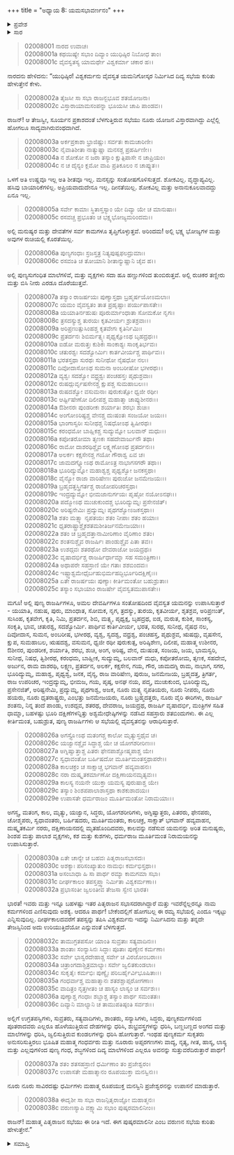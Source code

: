 +++
title = "ಅಧ್ಯಾಯ 8: ಯಮಸಭಾವರ್ಣನಂ"
+++

<details><summary>ಪ್ರವೇಶ</summary>


।।   ಓಂ ಓಂ ನಮೋ ನಾರಾಯಣಾಯ।।   ಶ್ರೀ ವೇದವ್ಯಾಸಾಯ ನಮಃ ।।

ಶ್ರೀ ಕೃಷ್ಣದ್ವೈಪಾಯನ ವೇದವ್ಯಾಸ ವಿರಚಿತ  

**ಶ್ರೀ ಮಹಾಭಾರತ**

**ಸಭಾ ಪರ್ವ**

**ಸಭಾ ಪರ್ವ**

**ಅಧ್ಯಾಯ 8**

</details>


<details><summary>ಸಾರ</summary>

ಯಮಸಭೆಯ ವರ್ಣನೆ (1-38).

</details>


> 02008001 ನಾರದ ಉವಾಚ।  
02008001a ಕಥಯಿಷ್ಯೇ ಸಭಾಂ ದಿವ್ಯಾಂ ಯುಧಿಷ್ಠಿರ ನಿಬೋಧ ತಾಂ।  
02008001c ವೈವಸ್ವತಸ್ಯ ಯಾಮರ್ಥೇ ವಿಶ್ವಕರ್ಮಾ ಚಕಾರ ಹ।।

ನಾರದನು ಹೇಳಿದನು: “ಯುಧಿಷ್ಠಿರ! ವಿಶ್ವಕರ್ಮನು ವೈವಸ್ವತ ಯಮನಿಗೋಸ್ಕರ ನಿರ್ಮಿಸಿದ ದಿವ್ಯ ಸಭೆಯ ಕುರಿತು ಹೇಳುತ್ತೇನೆ ಕೇಳು.

> 02008002a ತೈಜಸೀ ಸಾ ಸಭಾ ರಾಜನ್ಬಭೂವ ಶತಯೋಜನಾ।  
02008002c ವಿಸ್ತಾರಾಯಾಮಸಂಪನ್ನಾ ಭೂಯಸೀ ಚಾಪಿ ಪಾಂಡವ।।

ರಾಜನ್! ಆ ತೇಜಸ್ವೀ, ಸೂರ್ಯನ ಪ್ರಕಾಶದಂತೆ ಬೆಳಗುತ್ತಿರುವ ಸಭೆಯು ನೂರು ಯೋಜನ ವಿಸ್ತಾರವಾಗಿದ್ದು ಎಲ್ಲೆಲ್ಲಿ ಹೋಗಲೂ ಸಾದ್ಯವಾಗಿರುವಂಥದಾಗಿದೆ.

> 02008003a ಅರ್ಕಪ್ರಕಾಶಾ ಭ್ರಾಜಿಷ್ಣುಃ ಸರ್ವತಃ ಕಾಮಚಾರಿಣೀ।  
02008003c ನೈವಾತಿಶೀತಾ ನಾತ್ಯುಷ್ಣಾ ಮನಸಶ್ಚ ಪ್ರಹರ್ಷಿಣೀ।।  
02008004a ನ ಶೋಕೋ ನ ಜರಾ ತಸ್ಯಾಂ ಕ್ಷುತ್ಪಿಪಾಸೇ ನ ಚಾಪ್ರಿಯಂ।  
02008004c ನ ಚ ದೈನ್ಯಂ ಕ್ಲಮೋ ವಾಪಿ ಪ್ರತಿಕೂಲಂ ನ ಚಾಪ್ಯುತ।।

ಒಳಗೆ ಅತಿ ಉಷ್ಣವೂ ಇಲ್ಲ ಅತಿ ಶೀತವೂ ಇಲ್ಲ. ಮನಸ್ಸನ್ನು ಸಂತೋಷಗೊಳಿಸುತ್ತದೆ. ಶೋಕವಿಲ್ಲ. ವೃದ್ಧಾಪ್ಯವಿಲ್ಲ. ಹಸಿವು ಬಾಯಾರಿಕೆಗಳಿಲ್ಲ. ಅಪ್ರಿಯವಾದುದೇನೂ ಇಲ್ಲ. ದೀನತೆಯಿಲ್ಲ. ಶೋಕವಿಲ್ಲ ಮತ್ತು ಅನಾನುಕೂಲವಾದದ್ದು ಏನೂ ಇಲ್ಲ.

> 02008005a ಸರ್ವೇ ಕಾಮಾಃ ಸ್ಥಿತಾಸ್ತಸ್ಯಾಂ ಯೇ ದಿವ್ಯಾ ಯೇ ಚ ಮಾನುಷಾಃ।  
02008005c ರಸವಚ್ಚ ಪ್ರಭೂತಂ ಚ ಭಕ್ಷ್ಯಭೋಜ್ಯಮರಿಂದಮ।।

ಅಲ್ಲಿ ಮನುಷ್ಯರ ಮತ್ತು ದೇವತೆಗಳ ಸರ್ವ ಕಾಮಗಳೂ ತೃಪ್ತಿಗೊಳ್ಳುತ್ತವೆ. ಅರಿಂದಮ! ಅಲ್ಲಿ ಭಕ್ಷ್ಯ ಭೋಜ್ಯಗಳ ಮತ್ತು ಅವುಗಳ ರುಚಿಯಲ್ಲಿ ಕೊರತೆಯಿಲ್ಲ.

> 02008006a ಪುಣ್ಯಗಂಧಾಃ ಸ್ರಜಸ್ತತ್ರ ನಿತ್ಯಪುಷ್ಪಫಲದ್ರುಮಾಃ।  
02008006c ರಸವಂತಿ ಚ ತೋಯಾನಿ ಶೀತಾನ್ಯುಷ್ಣಾನಿ ಚೈವ ಹ।।

ಅಲ್ಲಿ ಪುಣ್ಯಸುಗಂಧಿತ ಮಾಲೆಗಳಿವೆ, ಮತ್ತು ವೃಕ್ಷಗಳು ಸದಾ ಹೂ ಹಣ್ಣುಗಳಿಂದ ತುಂಬಿರುತ್ತವೆ. ಅಲ್ಲಿ ರುಚಿಕರ ತಣ್ಣೀರು ಮತ್ತು ಬಿಸಿ ನೀರು ಎರಡೂ ದೊರೆಯುತ್ತವೆ.

> 02008007a ತಸ್ಯಾಂ ರಾಜರ್ಷಯಃ ಪುಣ್ಯಾಸ್ತಥಾ ಬ್ರಹ್ಮರ್ಷಯೋಽಮಲಾಃ।   
02008007c ಯಮಂ ವೈವಸ್ವತಂ ತಾತ ಪ್ರಹೃಷ್ಟಾಃ ಪರ್ಯುಪಾಸತೇ।।  
02008008a ಯಯಾತಿರ್ನಹುಷಃ ಪೂರುರ್ಮಾಂಧಾತಾ ಸೋಮಕೋ ನೃಗಃ।  
02008008c ತ್ರಸದಸ್ಯುಶ್ಚ ತುರಯಃ ಕೃತವೀರ್ಯಃ ಶ್ರುತಶ್ರವಾಃ।।  
02008009a ಅರಿಪ್ರಣುತ್ಸುಸಿಂಹಶ್ಚ ಕೃತವೇಗಃ ಕೃತಿರ್ನಿಮಿಃ।  
02008009c ಪ್ರತರ್ದನಃ ಶಿಬಿರ್ಮತ್ಸ್ಯಃ ಪೃಥ್ವಕ್ಷೋಽಥ ಬೃಹದ್ರಥಃ।।  
02008010a ಐಡೋ ಮರುತ್ತಃ ಕುಶಿಕಃ ಸಾಂಕಾಶ್ಯಃ ಸಾಂಕೃತಿರ್ಭವಃ।  
02008010c ಚತುರಶ್ವಃ ಸದಶ್ವೋರ್ಮಿಃ ಕಾರ್ತವೀರ್ಯಶ್ಚ ಪಾರ್ಥಿವಃ।।  
02008011a ಭರತಸ್ತಥಾ ಸುರಥಃ ಸುನೀಥೋ ನೈಷಧೋ ನಲಃ।  
02008011c ದಿವೋದಾಸೋಽಥ ಸುಮನಾ ಅಂಬರೀಷೋ ಭಗೀರಥಃ।।  
02008012a ವ್ಯಶ್ವಃ ಸದಶ್ವೋ ವಧ್ರ್ಯಶ್ವಃ ಪಂಚಹಸ್ತಃ ಪೃಥುಶ್ರವಾಃ।   
02008012c ರುಷದ್ಗುರ್ವೃಷಸೇನಶ್ಚ ಕ್ಷುಪಶ್ಚ ಸುಮಹಾಬಲಃ।।  
02008013a ರುಷದಶ್ವೋ ವಸುಮನಾಃ ಪುರುಕುತ್ಸೋ ಧ್ವಜೀ ರಥೀ।  
02008013c ಆರ್ಷ್ಟಿಷೇಣೋ ದಿಲೀಪಶ್ಚ ಮಹಾತ್ಮಾ ಚಾಪ್ಯುಶೀನರಃ।।   
02008014a ಔಶೀನರಃ ಪುಂಡರೀಕಃ ಶರ್ಯಾತಿಃ ಶರಭಃ ಶುಚಿಃ।  
02008014c ಅಂಗೋಽರಿಷ್ಟಶ್ಚ ವೇನಶ್ಚ ದುಃಷಂತಃ ಸಂಜಯೋ ಜಯಃ।।  
02008015a ಭಾಂಗಾಸ್ವರಿಃ ಸುನೀಥಶ್ಚ ನಿಷಧೋಽಥ ತ್ವಿಷೀರಥಃ।  
02008015c ಕರಂಧಮೋ ಬಾಹ್ಲಿಕಶ್ಚ ಸುದ್ಯುಮ್ನೋ ಬಲವಾನ್ ಮಧುಃ।।  
02008016a ಕಪೋತರೋಮಾ ತೃಣಕಃ ಸಹದೇವಾರ್ಜುನೌ ತಥಾ।  
02008016c ರಾಮೋ ದಾಶರಥಿಶ್ಚೈವ ಲಕ್ಷ್ಮಣೋಽಥ ಪ್ರತರ್ದನಃ।।  
02008017a ಅಲರ್ಕಃ ಕಕ್ಷಸೇನಶ್ಚ ಗಯೋ ಗೌರಾಶ್ವ ಏವ ಚ।  
02008017c ಜಾಮದಗ್ನ್ಯೋಽಥ ರಾಮೋಽತ್ರ ನಾಭಾಗಸಗರೌ ತಥಾ।।  
02008018a ಭೂರಿದ್ಯುಮ್ನೋ ಮಹಾಶ್ವಶ್ಚ ಪೃಥ್ವಶ್ವೋ ಜನಕಸ್ತಥಾ।   
02008018c ವೈನ್ಯೋ ರಾಜಾ ವಾರಿಷೇಣಃ ಪುರುಜೋ ಜನಮೇಜಯಃ।।  
02008019a ಬ್ರಹ್ಮದತ್ತಸ್ತ್ರಿಗರ್ತಶ್ಚ ರಾಜೋಪರಿಚರಸ್ತಥಾ।  
02008019c ಇಂದ್ರದ್ಯುಮ್ನೋ ಭೀಮಜಾನುರ್ಗಯಃ ಪೃಷ್ಠೋ ನಯೋಽನಘಃ।।   
02008020a ಪದ್ಮೋಽಥ ಮುಚುಕುಂದಶ್ಚ ಭೂರಿದ್ಯುಮ್ನಃ ಪ್ರಸೇನಜಿತ್।  
02008020c ಅರಿಷ್ಟನೇಮಿಃ ಪ್ರದ್ಯುಮ್ನಃ ಪೃಥಗಶ್ವೋಽಜಕಸ್ತಥಾ।।  
02008021a ಶತಂ ಮತ್ಸ್ಯಾ ನೃಪತಯಃ ಶತಂ ನೀಪಾಃ ಶತಂ ಹಯಾಃ।  
02008021c ಧೃತರಾಷ್ಟ್ರಾಶ್ಚೈಕಶತಮಶೀತಿರ್ಜನಮೇಜಯಾಃ।।  
02008022a ಶತಂ ಚ ಬ್ರಹ್ಮದತ್ತಾನಾಮೀರಿಣಾಂ ವೈರಿಣಾಂ ಶತಂ।  
02008022c ಶಂತನುಶ್ಚೈವ ರಾಜರ್ಷಿಃ ಪಾಂಡುಶ್ಚೈವ ಪಿತಾ ತವ।।  
02008023a ಉಶದ್ಗವಃ ಶತರಥೋ ದೇವರಾಜೋ ಜಯದ್ರಥಃ।  
02008023c ವೃಷಾದರ್ಭಿಶ್ಚ ರಾಜರ್ಷಿರ್ಧಾಮ್ನಾ ಸಹ ಸಮಂತ್ರಿಣಾ।।  
02008024a ಅಥಾಪರೇ ಸಹಸ್ರಾಣಿ ಯೇ ಗತಾಃ ಶಶಬಿಂದವಃ।   
02008024c ಇಷ್ಟ್ವಾಶ್ವಮೇಧೈರ್ಬಹುಭಿರ್ಮಹದ್ಭಿರ್ಭೂರಿದಕ್ಷಿಣೈಃ।।  
02008025a ಏತೇ ರಾಜರ್ಷಯಃ ಪುಣ್ಯಾಃ ಕೀರ್ತಿಮಂತೋ ಬಹುಶ್ರುತಾಃ।  
02008025c ತಸ್ಯಾಂ ಸಭಾಯಾಂ ರಾಜರ್ಷೇ ವೈವಸ್ವತಮುಪಾಸತೇ।।

ಮಗೂ! ಅಲ್ಲಿ ಪುಣ್ಯ ರಾಜರ್ಷಿಗಳೂ, ಅಮಲ ದೇವರ್ಷಿಗಳೂ ಸಂತೋಷದಿಂದ ವೈವಸ್ವತ ಯಮನನ್ನು ಉಪಾಸಿಸುತ್ತಾರೆ - ಯಯಾತಿ, ನಹುಷ, ಪುರು, ಮಾಂಧಾತ, ಸೋಮಕ, ನೃಗ, ತ್ರದಸ್ಯು, ತುರಯ, ಕೃತವೀರ್ಯ, ಶೃತಶ್ರವ, ಅರಿಪ್ರಣುತ್, ಸುಸಿಂಹ, ಕೃತವೇಗ, ಕೃತಿ, ನಿಮಿ, ಪ್ರತರ್ದನ, ಶಿಬಿ, ಮತ್ಸ್ಯ, ಪೃಥ್ವಕ್ಷ, ಬೃಹದ್ರಥ, ಐಡ, ಮರುತ, ಕುಶಿಕ, ಸಾಂಕಸ್ಯ, ಸಂಕೃತಿ, ಭಾವ, ಚತುರಶ್ವ, ಸದಶ್ವೋರ್ಮಿ. ಪಾರ್ಥಿವ ಕಾರ್ತಿವೀರ್ಯ, ಭರತ, ಸುರಥ, ಸುನೀಥ, ನೈಷಧ ನಲ, ದಿವೋದಾಸ, ಸುಮನ, ಅಂಬರೀಷ, ಭಗೀರಥ, ವ್ಯಶ್ವ, ಸ್ವದಶ್ವ, ವಧ್ರಶ್ವ, ಪಂಚಹಸ್ತ, ಪೃಥುಶ್ರವ, ಋಷದ್ಗು, ವೃಷಸೇನ, ಕ್ಷುಪ, ಸುಮಹಾಬಲ, ಋಷದಶ್ವ, ವಸುಮನ, ಧ್ವಜೀ ರಥೀ ಪುರುಕುತ್ಸ, ಅರಿಷ್ಠಿಶೇಣ, ದಿಲೀಪ, ಮಹಾತ್ಮ ಉಶೀನರ, ಔಶೀನರ, ಪುಂಡರೀಕ, ಶರ್ಯಾತಿ, ಶರಭ, ಶುಚಿ, ಅಂಗ, ಅರಿಷ್ಟ, ವೇನ, ದುಃಷಂತ, ಸಂಜಯ, ಜಯ, ಭಾಮಸ್ವರಿ, ಸುನೀಥ, ನಿಷಧ, ತ್ವಿಶೀರಥ, ಕರಂಧಮ, ಬಾಹ್ಲೀಕ, ಸುದ್ಯುಮ್ನ, ಬಲವಾನ್ ಮಧು, ಕಪೋತರೋಮ, ತೃಣಕ, ಸಹದೇವ, ಅರ್ಜುನ, ರಾಮ ದಾಶರಥಿ, ಲಕ್ಷ್ಮಣ, ಪ್ರತರ್ದನ, ಅಲರ್ಕ, ಕಕ್ಷಸೇನ, ಗಯ, ಗೌರ, ಜಾಮದಗ್ನಿ ರಾಮ, ನಾಭಾಗ, ಸಗರ, ಭೂರಿದ್ಯುಮ್ನ, ಮಹಾಶ್ವ, ಪೃಥ್ವಶ್ವ, ಜನಕ, ವೈನ್ಯ, ರಾಜ ವಾರಿಷೇಣ, ಪುರುಜ, ಜನಮೇಜಯ, ಬ್ರಹ್ಮದತ್ತ, ತ್ರಿಗರ್ತ, ರಾಜ ಉಪರಿಚರ, ಇಂದ್ರದ್ಯುಮ್ನ, ಭೀಮಜ, ಗಯ, ಪೃಷ್ಠ, ಅನಘ ನಯ, ಪದ್ಮ, ಮುಚುಕುಂದ, ಭೂರಿದ್ಯುಮ್ನ, ಪ್ರಸೇನಜಿತ್, ಅರಿಷ್ಟನೇಮಿ, ಪ್ರದ್ಯುಮ್ನ, ಪೃಥಗಾಶ್ವ, ಅಜಕ, ನೂರು ಮತ್ಸ್ಯ ನೃಪತಿಯರು, ನೂರು ನೀಪರು, ನೂರು ಹಯರು, ನೂರು ಧೃತರಾಷ್ಟ್ರರು, ಎಂಭತ್ತು ಜನಮೇಜಯರು, ನೂರು ಬ್ರಹ್ಮದತ್ತರು, ನೂರು ವೈರಿ ಈರಿಗಳು, ರಾಜರ್ಷಿ ಶಂತನು, ನಿನ್ನ ತಂದೆ ಪಾಂಡು, ಉಶದ್ಗವ, ಶತರಥ, ದೇವರಾಜ, ಜಯದ್ರಥ, ರಾಜರ್ಷಿ ವೃಷಾದರ್ಭಿ, ಮಂತ್ರಿಗಳ ಸಹಿತ ಧಾಮ್ನಾ, ಬಹಳಷ್ಟು ಭೂರಿ ದಕ್ಷಿಣೆಗಳನ್ನಿತ್ತು ಅಶ್ವಮೇಧೇಷ್ಠಿಗಳನ್ನು ನಡೆಸಿದ ಸಹಸ್ರಾರು ಶತಬಿಂದುಗಳು. ಈ ಎಲ್ಲ ಕೀರ್ತಿಮಂತ, ಬಹುಶ್ರುತ, ಪುಣ್ಯ ರಾಜರ್ಷಿಗಳು ಆ ಸಭೆಯಲ್ಲಿ ವೈವಸ್ವತನನ್ನು ಆರಾಧಿಸುತ್ತಾರೆ.

> 02008026a ಅಗಸ್ತ್ಯೋಽಥ ಮತಂಗಶ್ಚ ಕಾಲೋ ಮೃತ್ಯುಸ್ತಥೈವ ಚ।  
02008026c ಯಜ್ವಾನಶ್ಚೈವ ಸಿದ್ಧಾಶ್ಚ ಯೇ ಚ ಯೋಗಶರೀರಿಣಃ।।  
02008027a ಅಗ್ನಿಷ್ವಾತ್ತಾಶ್ಚ ಪಿತರಃ ಫೇನಪಾಶ್ಚೋಷ್ಮಪಾಶ್ಚ ಯೇ।  
02008027c ಸ್ವಧಾವಂತೋ ಬರ್ಹಿಷದೋ ಮೂರ್ತಿಮಂತಸ್ತಥಾಪರೇ।।  
02008028a ಕಾಲಚಕ್ರಂ ಚ ಸಾಕ್ಷಾಚ್ಚ ಭಗವಾನ್ ಹವ್ಯವಾಹನಃ।  
02008028c ನರಾ ದುಷ್ಕೃತಕರ್ಮಾಣೋ ದಕ್ಷಿಣಾಯನಮೃತ್ಯವಃ।।   
02008029a ಕಾಲಸ್ಯ ನಯನೇ ಯುಕ್ತಾ ಯಮಸ್ಯ ಪುರುಷಾಶ್ಚ ಯೇ।  
02008029c ತಸ್ಯಾಂ ಶಿಂಶಪಪಾಲಾಶಾಸ್ತಥಾ ಕಾಶಕುಶಾದಯಃ।  
02008029e ಉಪಾಸತೇ ಧರ್ಮರಾಜಂ ಮೂರ್ತಿಮಂತೋ ನಿರಾಮಯಾಃ।।

ಅಗಸ್ತ್ಯ, ಮತಂಗ, ಕಾಲ, ಮೃತ್ಯು, ಯಜ್ವಾನ, ಸಿದ್ಧರು, ಯೋಗಶರೀರಿಗಳು, ಅಗ್ನಿಷ್ವಾತ್ತರು, ಪಿತರರು, ಫೇನಪರು, ಚೋಶ್ಮಪರು, ಸ್ವಧಾವಂತರು, ಬರ್ಹಿಷದರು, ಮೂರ್ತಿಮಂತರು, ಕಾಲಚಕ್ರ, ಸಾಕ್ಷಾತ್ ಭಗವಾನ್ ಹವ್ಯವಾಹನ, ದುಷ್ಕೃತಕರ್ಮಿ ನರರು, ದಕ್ಷಿಣಾಯನದಲ್ಲಿ ಮೃತಹೊಂದಿದವರು, ಕಾಲವನ್ನು ನಡೆಸುವ ಯಮನನ್ನು ಅರಿತ ಮನುಷ್ಯರು, ಶಿಂಶಪ ಮತ್ತು ಪಾಲಾಶ ವೃಕ್ಷಗಳು, ಕಶ ಮತ್ತು ಕುಶಗಳು, ಧರ್ಮರಾಜ ಮೂರ್ತಿಮಂತ ನಿರಾಮಯನನ್ನು ಉಪಾಸಿಸುತ್ತಾರೆ.

> 02008030a ಏತೇ ಚಾನ್ಯೇ ಚ ಬಹವಃ ಪಿತೃರಾಜಸಭಾಸದಃ।  
02008030c ಅಶಕ್ಯಾಃ ಪರಿಸಂಖ್ಯಾತುಂ ನಾಮಭಿಃ ಕರ್ಮಭಿಸ್ತಥಾ।।  
02008031a ಅಸಂಬಾಧಾ ಹಿ ಸಾ ಪಾರ್ಥ ರಮ್ಯಾ ಕಾಮಗಮಾ ಸಭಾ।  
02008031c ದೀರ್ಘಕಾಲಂ ತಪಸ್ತಪ್ತ್ವಾ ನಿರ್ಮಿತಾ ವಿಶ್ವಕರ್ಮಣಾ।।  
02008032a ಪ್ರಭಾಸಂತೀ ಜ್ವಲಂತೀವ ತೇಜಸಾ ಸ್ವೇನ ಭಾರತ।

ಭಾರತ! ಇವರು ಮತ್ತು ಇನ್ನೂ ಬಹಳಷ್ಟು ಇತರ ಪಿತೃರಾಜನ ಸಭಾಸದರಾಗಿದ್ದಾರೆ ಮತ್ತು ಇವರೆನ್ನೆಲ್ಲರನ್ನೂ ನಾಮ ಕರ್ಮಗಳಿಂದ ಎಣಿಸುವುದು ಅಶಕ್ಯ. ಆದರೂ ಪಾರ್ಥ! ಬೇಕೆಂದಲ್ಲಿಗೆ ಹೋಗಬಲ್ಲ ಈ ರಮ್ಯ ಸಭೆಯಲ್ಲಿ ಎಂದೂ ಇಕ್ಕಟ್ಟು ಎನ್ನಿಸುವುದಿಲ್ಲ. ದೀರ್ಘಕಾಲದವರೆಗೆ ತಪಸ್ಸನ್ನು ತಪಿಸಿ ವಿಶ್ವಕರ್ಮನು ಇದನ್ನು ನಿರ್ಮಿಸಿದನು ಮತ್ತು ತನ್ನದೇ ತೇಜಸ್ಸಿನಿಂದ ಅದು ಉರಿಯುತ್ತಿದೆಯೋ ಎನ್ನುವಂತೆ ಬೆಳಗುತ್ತದೆ.

> 02008032c ತಾಮುಗ್ರತಪಸೋ ಯಾಂತಿ ಸುವ್ರತಾಃ ಸತ್ಯವಾದಿನಃ।।  
02008033a ಶಾಂತಾಃ ಸಂನ್ಯಾಸಿನಃ ಸಿದ್ಧಾಃ ಪೂತಾಃ ಪುಣ್ಯೇನ ಕರ್ಮಣಾ।  
02008033c ಸರ್ವೇ ಭಾಸ್ವರದೇಹಾಶ್ಚ ಸರ್ವೇ ಚ ವಿರಜೋಂಬರಾಃ।।  
02008034a ಚಿತ್ರಾಂಗದಾಶ್ಚಿತ್ರಮಾಲ್ಯಾಃ ಸರ್ವೇ ಜ್ವಲಿತಕುಂಡಲಾಃ।  
02008034c ಸುಕೃತೈಃ ಕರ್ಮಭಿಃ ಪುಣ್ಯೈಃ ಪರಿಬರ್ಹೈರ್ವಿಭೂಷಿತಾಃ।।  
02008035a ಗಂಧರ್ವಾಶ್ಚ ಮಹಾತ್ಮಾನಃ ಶತಶಶ್ಚಾಪ್ಸರೋಗಣಾಃ।  
02008035c ವಾದಿತ್ರಂ ನೃತ್ತಗೀತಂ ಚ ಹಾಸ್ಯಂ ಲಾಸ್ಯಂ ಚ ಸರ್ವಶಃ।।   
02008036a ಪುಣ್ಯಾಶ್ಚ ಗಂಧಾಃ ಶಬ್ದಾಶ್ಚ ತಸ್ಯಾಂ ಪಾರ್ಥ ಸಮಂತತಃ।  
02008036c ದಿವ್ಯಾನಿ ಮಾಲ್ಯಾನಿ ಚ ತಾಮುಪತಿಷ್ಠಂತಿ ಸರ್ವಶಃ।।

ಅಲ್ಲಿಗೆ ಉಗ್ರತಪಸ್ವಿಗಳು, ಸುವ್ರತರು, ಸತ್ಯವಾದಿಗಳು, ಶಾಂತರು, ಸನ್ಯಾಸಿಗಳು, ಸಿದ್ಧರು, ಪುಣ್ಯಕರ್ಮಗಳಿಂದ ಪೂತರಾದವರು ಎಲ್ಲರೂ ಹೊಳೆಯುತ್ತಿರುವ ದೇಹಗಳನ್ನು ಧರಿಸಿ, ಶುಭ್ರವಸ್ತ್ರಗಳನ್ನು ಧರಿಸಿ, ಬಣ್ಣಬಣ್ಣದ ಅಂಗದ ಮತ್ತು ಮಾಲೆಗಳನ್ನು ಧರಿಸಿ, ಜ್ವಲಿಸುತ್ತಿರುವ ಕುಂಡಲಗಳನ್ನು ಧರಿಸಿ ಹೋಗುತ್ತಾರೆ. ಇಂಥಹ ಪುಣ್ಯಕರ್ಮ ಸುಕೃತರು ಅನುಸರಿಸುತ್ತಿರಲು ಭೂಷಿತ ಮಹಾತ್ಮ ಗಂಧರ್ವರು ಮತ್ತು ನೂರಾರು ಅಪ್ಸರಗಣಗಳು ವಾದ್ಯ, ನೃತ್ಯ, ಗೀತ, ಹಾಸ್ಯ, ಲಾಸ್ಯ ಮತ್ತು ಎಲ್ಲವುಗಳಿಂದ ಪುಣ್ಯ ಗಂಧ, ಶಬ್ಧಗಳಿಂದ ದಿವ್ಯ ಮಾಲೆಗಳಿಂದ ಎಲ್ಲರೂ ಅವನನ್ನು ಸುತ್ತುವರೆದಿರುತ್ತಾರೆ ಪಾರ್ಥ!

> 02008037a ಶತಂ ಶತಸಹಸ್ರಾಣಿ ಧರ್ಮಿಣಾಂ ತಂ ಪ್ರಜೇಶ್ವರಂ।   
02008037c ಉಪಾಸತೇ ಮಹಾತ್ಮಾನಂ ರೂಪಯುಕ್ತಾ ಮನಸ್ವಿನಃ।।

ನೂರು ನೂರು ಸಾವಿರದಷ್ಟು ಧರ್ಮಿಗಳು ಮಹಾತ್ಮ ರೂಪಯುಕ್ತ ಮನಸ್ವಿನಿ ಪ್ರಜೇಶ್ವರನನ್ನು ಉಪಾಸನೆ ಮಾಡುತ್ತಾರೆ.

> 02008038a ಈದೃಶೀ ಸಾ ಸಭಾ ರಾಜನ್ಪಿತೃರಾಜ್ಞೋ ಮಹಾತ್ಮನಃ।  
02008038c ವರುಣಸ್ಯಾಪಿ ವಕ್ಷ್ಯಾಮಿ ಸಭಾಂ ಪುಷ್ಕರಮಾಲಿನೀಂ।।

ರಾಜನ್! ಮಹಾತ್ಮ ಪಿತೃರಾಜನ ಸಭೆಯು ಈ ರೀತಿ ಇದೆ. ಈಗ ಪುಷ್ಕರಮಾಲಿನೀ ಎಂಬ ವರುಣನ ಸಭೆಯ ಕುರಿತು ಹೇಳುತ್ತೇನೆ.”


<details><summary>ಸಮಾಪ್ತಿ</summary>

ಇತಿ ಶ್ರೀ ಮಹಾಭಾರತೇ ಸಭಾಪರ್ವಣಿ ಸಭಾಪರ್ವಣಿ ಯಮಸಭಾವರ್ಣನಂ ನಾಮ ಅಷ್ಟಮೋಽಧ್ಯಾಯಃ।।  
ಇದು ಶ್ರೀಮಹಾಭಾರತದಲ್ಲಿ ಸಭಾಪರ್ವದಲ್ಲಿ ಸಭಾ ಪರ್ವದಲ್ಲಿ ಯಮಸಭಾವರ್ಣನೆ ಎನ್ನುವ ಎಂಟನೆಯ ಅಧ್ಯಾಯವು.


</details>
